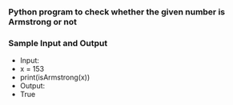 ### Python program to check whether the given number is Armstrong or not
### Sample Input and Output
- Input: 
- x = 153
- print(isArmstrong(x))
- Output:
- True
